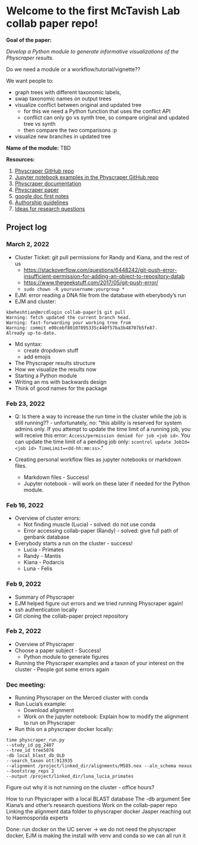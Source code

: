 # Welcome to the first McTavish Lab collab paper repo!

**Goal of the paper:**

_Develop a Python module to generate informative visualizations of the Physcraper results._

Do we need a module or a workflow/tutorial/vignette??

We want people to:

- graph trees with different taxonomic labels, 
- swap taxonomic names on output trees 
- visualize conflict between original and updated tree
   - for this we need a Python function that uses the conflict API
   - conflict can only go vs synth tree, so compare original and updated tree vs synth
   - then compare the two comparisons :p
- visualize new branches in updated tree

**Name of the module:** TBD

**Resources:**

1. [Physcraper GitHub repo](https://github.com/McTavishLab/physcraper)
1. [Jupyter notebook examples in the Physcraper GitHub repo](https://github.com/McTavishLab/physcraper/tree/main/docs/examples)
1. [Physcraper documentation](https://physcraper.readthedocs.io/en/main/index.html)
1. [Physcraper paper](https://bmcbioinformatics.biomedcentral.com/articles/10.1186/s12859-021-04274-6)
2. [google doc first notes]()
3. [Authorship guidelines]()
4. [Ideas for research questions]()


## Project log

### March 2, 2022

- Cluster Ticket: git pull permissions for Randy and Kiana, and the rest of us
  - https://stackoverflow.com/questions/6448242/git-push-error-insufficient-permission-for-adding-an-object-to-repository-datab 
  - https://www.thegeekstuff.com/2017/05/git-push-error/
  - `sudo chown -R yourusername:yourgroup *`
- EJM: error reading a DNA file from the database with eberybody’s run
- EJM and cluster: 
```
kbeheshtian@mrcdlogin collab-paper]$ git pull
Warning: fetch updated the current branch head.
Warning: fast-forwarding your working tree from
Warning: commit e00cebf80107895335c440f57ba3b48707b5fe87.
Already up-to-date.
```
- Md syntax: 
  - create dropdown stuff
  - add emojis
- The Physcraper results structure
- How we visualize the results now
- Starting a Python module
- Writing an ms with backwards design
- Think of good names for the package

### Feb 23, 2022

- Q: Is there a way to increase the run time in the cluster while the job is still running?? - unfortunately, no: 
"this ability is reserved for system admins only. 
If you attempt to update the time limit of a running job, you will receive this error:
`Access/permission denied for job <job id>`.
You can update the time limit of a pending job only:
`scontrol update JobId=<job id> TimeLimit=<dd-hh:mm:ss>`."

- Creating personal workflow files as jupyter notebooks or markdown files. 
  - Markdown files - Success!
  - Jupyter notebook - will work on these later if needed for the Python module.



### Feb 16, 2022

- Overview of cluster errors:
  - Not finding muscle (Lucia) - solved: do not use conda
  - Error accessing collab-paper (Randy) - solved: give full path of genbank database
- Everybody starts a run on the cluster - success!
  - Lucia - Primates
  - Randy - Mantis
  - Kiana - Podarcis
  - Luna - Felis

### Feb 9, 2022

- Summary of Physcraper
- EJM helped figure out errors and we tried running Physcraper again!
- ssh authentication locally
- Git cloning the collab-paper project repository



### Feb 2, 2022

- Overview of Physcraper
- Choose a paper subject - Success!
  - Python module to generate figures
- Running the Physcraper examples and a taxon of your interest on the cluster - People got some errors again



### Dec meeting:

- Running Physcraper on the Merced cluster with conda
- Run Lucia’s example:
  - Download alignment
  - Work on the jupyter notebook: Explain how to modify the alignment to run on Physcraper
- Run this on a physcraper docker locally:
```
time physcraper_run.py 
--study_id pg_2407 
--tree_id tree5076 
-db local_blast_db_OLD 
--search_taxon ott:913935 
--alignment /project/linked_dir/alignments/M585.nex --aln_schema nexus 
--bootstrap_reps 2 
--output /project/linked_dir/luna_lucia_primates
```
Figure out why it is not running on the cluster - office hours?


How to run Physcraper with a local BLAST database
The -db argument
See Kiana’s and other’s research questions
Work on the collab-paper repo
Linking the alignment data folder to physcraper docker
Jasper reaching out to Haemosporida experts

Done:
run docker on the UC server -> we do not need the physcraper docker, EJM is making the install with venv and conda so we can all run it


